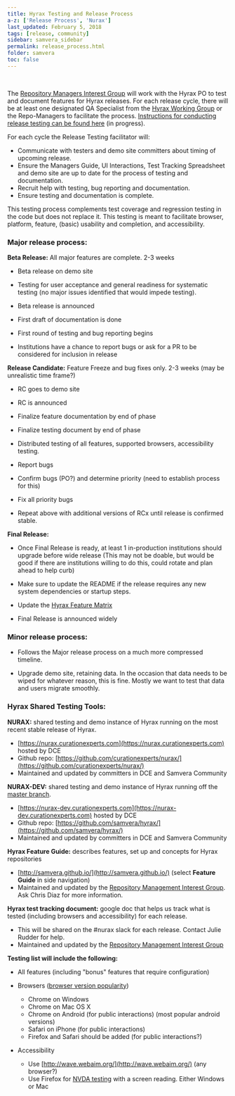 ```yaml
---
title: Hyrax Testing and Release Process
a-z: ['Release Process', 'Nurax']
last_updated: February 5, 2018
tags: [release, community]
sidebar: samvera_sidebar
permalink: release_process.html
folder: samvera
toc: false
---
```

<br />

The [Repository Managers Interest Group](https://wiki.duraspace.org/display/samvera/Repository+Management+Interest+Group) will work with the Hyrax PO to test and document features for Hyrax releases. For each release cycle, there will be at least one designated QA Specialist from the [Hyrax Working Group](https://wiki.duraspace.org/display/samvera/Hyrax+Working+Group) or the Repo-Managers to facilitate the process. [Instructions for conducting release testing can be found here](/release_testing.html) (in progress).

For each cycle the Release Testing facilitator will:

- Communicate with testers and demo site committers about timing of upcoming release.
- Ensure the Managers Guide, UI Interactions, Test Tracking Spreadsheet and demo site are up to date for the process of testing and documentation.
- Recruit help with testing, bug reporting and documentation.
- Ensure testing and documentation is complete.


This testing process complements test coverage and regression testing in the code but does not replace it. This testing is meant to facilitate browser, platform, feature, (basic) usability and completion, and accessibility.

### Major release process:
**Beta Release:** All major features are complete. 2-3 weeks

- Beta release on demo site

- Testing for user acceptance and general readiness for systematic testing (no major issues identified that would impede testing).

- Beta release is announced

- First draft of documentation is done

- First round of testing and bug reporting begins

- Institutions have a chance to report bugs or ask for a PR to be considered for inclusion in release

**Release Candidate:** Feature Freeze and bug fixes only. 2-3 weeks (may be unrealistic time frame?)

- RC goes to demo site

- RC is announced

- Finalize feature documentation by end of phase

- Finalize testing document by end of phase

- Distributed testing of all features, supported browsers, accessibility testing.

- Report bugs

- Confirm bugs (PO?) and determine priority (need to establish process for this)

- Fix all priority bugs

- Repeat above with additional versions of RCx until release is confirmed stable.

**Final Release:**

- Once Final Release is ready, at least 1 in-production institutions should upgrade before wide release (This may not be doable, but would be good if there are institutions willing to do this, could rotate and plan ahead to help curb)

- Make sure to update the README if the release requires any new system dependencies or startup steps.

- Update the [Hyrax Feature Matrix](https://github.com/samvera/hyrax/wiki/Feature-matrix)

- Final Release is announced widely

### Minor release process:

- Follows the Major release process on a much more compressed timeline.

- Upgrade demo site, retaining data. In the occasion that data needs to be wiped for whatever reason, this is fine. Mostly we want to test that data and users migrate smoothly.  


### Hyrax Shared Testing Tools:

**NURAX:** shared testing and demo instance of Hyrax running on the most recent stable release of Hyrax.

  - [https://nurax.curationexperts.com](https://nurax.curationexperts.com) hosted by DCE
  - Github repo: [https://github.com/curationexperts/nurax/](https://github.com/curationexperts/nurax/)
  - Maintained and updated by committers in DCE and Samvera Community

**NURAX-DEV:** shared testing and demo instance of Hyrax running off the [master branch](https://github.com/samvera/hyrax).

- [https://nurax-dev.curationexperts.com](https://nurax-dev.curationexperts.com) hosted by DCE
- Github repo: [https://github.com/samvera/hyrax/](https://github.com/samvera/hyrax/)
- Maintained and updated by committers in DCE and Samvera Community

**Hyrax Feature Guide:** describes features, set up and concepts for Hyrax repositories

 - [http://samvera.github.io/](http://samvera.github.io/) (select **Feature Guide** in side navigation)
 - Maintained and updated by the [Repository Management Interest Group](https://wiki.duraspace.org/display/samvera/Repository+Management+Interest+Group). Ask Chris Diaz for more information.

**Hyrax test tracking document:** google doc that helps us track what is tested (including browsers and accessibility) for each release.

-  This will be shared on the #nurax slack for each release. Contact Julie Rudder for help.
- Maintained and updated by the [Repository Management Interest Group](https://wiki.duraspace.org/display/samvera/Repository+Management+Interest+Group)


**Testing list will include the following:**

- All features (including "bonus" features that require configuration)
- Browsers ([browser version popularity](http://caniuse.com/usage-table))

  - Chrome on Windows
  - Chrome on Mac OS X
  - Chrome on Android (for public interactions) (most popular android versions)
  - Safari on iPhone (for public interactions)
  - Firefox and Safari should be added (for public interactions?)

- Accessibility

  - Use [http://wave.webaim.org/](http://wave.webaim.org/) (any browser?)
  - Use Firefox for [NVDA testing](http://nvaccess.org) with a screen reading. Either Windows or Mac

